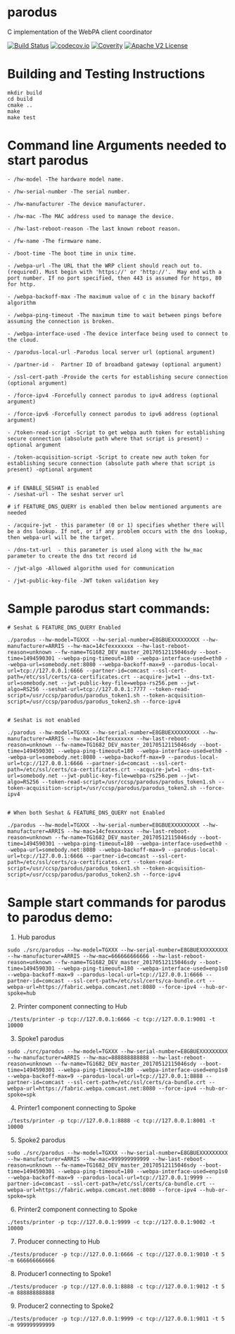 # parodus

C implementation of the WebPA client coordinator

[![Build Status](https://travis-ci.org/Comcast/parodus.svg?branch=master)](https://travis-ci.org/Comcast/parodus)
[![codecov.io](http://codecov.io/github/Comcast/parodus/coverage.svg?branch=master)](http://codecov.io/github/Comcast/parodus?branch=master)
[![Coverity](https://img.shields.io/coverity/scan/11192.svg)](https://scan.coverity.com/projects/comcast-parodus)
[![Apache V2 License](http://img.shields.io/badge/license-Apache%20V2-blue.svg)](https://github.com/Comcast/parodus/blob/master/LICENSE)
# Building and Testing Instructions

```
mkdir build
cd build
cmake ..
make
make test
```
# Command line Arguments needed to start parodus

```
- /hw-model -The hardware model name.

- /hw-serial-number -The serial number.

- /hw-manufacturer -The device manufacturer.

- /hw-mac -The MAC address used to manage the device.

- /hw-last-reboot-reason -The last known reboot reason.

- /fw-name -The firmware name.

- /boot-time -The boot time in unix time.

- /webpa-url -The URL that the WRP client should reach out to. (required). Must begin with 'https://' or 'http://'.  May end with a port number. If no port specified, then 443 is assumed for https, 80 for http.

- /webpa-backoff-max -The maximum value of c in the binary backoff algorithm

- /webpa-ping-timeout -The maximum time to wait between pings before assuming the connection is broken.

- /webpa-interface-used -The device interface being used to connect to the cloud.

- /parodus-local-url -Parodus local server url (optional argument)

- /partner-id -  Partner ID of broadband gateway (optional argument)

- /ssl-cert-path -Provide the certs for establishing secure connection (optional argument)

- /force-ipv4 -Forcefully connect parodus to ipv4 address (optional argument)

- /force-ipv6 -Forcefully connect parodus to ipv6 address (optional argument)

- /token-read-script -Script to get webpa auth token for establishing secure connection (absolute path where that script is present) -optional argument 

- /token-acquisition-script -Script to create new auth token for establishing secure connection (absolute path where that script is present) -optional argument 


# if ENABLE_SESHAT is enabled
- /seshat-url - The seshat server url 

# if FEATURE_DNS_QUERY is enabled then below mentioned arguments are needed

- /acquire-jwt - this parameter (0 or 1) specifies whether there will be a dns lookup. If not, or if any problem occurs with the dns lookup, then webpa-url will be the target. 

- /dns-txt-url  - this parameter is used along with the hw_mac parameter to create the dns txt record id

- /jwt-algo -Allowed algorithm used for communication

- /jwt-public-key-file -JWT token validation key

```

# Sample parodus start commands:

```
# Seshat & FEATURE_DNS_QUERY Enabled

./parodus --hw-model=TGXXX --hw-serial-number=E8GBUEXXXXXXXXX --hw-manufacturer=ARRIS --hw-mac=14cfexxxxxxx --hw-last-reboot-reason=unknown --fw-name=TG1682_DEV_master_20170512115046sdy --boot-time=1494590301 --webpa-ping-timeout=180 --webpa-interface-used=eth0 --webpa-url=somebody.net:8080 --webpa-backoff-max=9 --parodus-local-url=tcp://127.0.0.1:6666 --partner-id=comcast --ssl-cert-path=/etc/ssl/certs/ca-certificates.crt --acquire-jwt=1 --dns-txt-url=somebody.net --jwt-public-key-file=webpa-rs256.pem --jwt-algo=RS256 --seshat-url=tcp://127.0.0.1:7777 --token-read-script=/usr/ccsp/parodus/parodus_token1.sh --token-acquisition-script=/usr/ccsp/parodus/parodus_token2.sh --force-ipv4


# Seshat is not enabled

./parodus --hw-model=TGXXX --hw-serial-number=E8GBUEXXXXXXXXX --hw-manufacturer=ARRIS --hw-mac=14cfexxxxxxx --hw-last-reboot-reason=unknown --fw-name=TG1682_DEV_master_20170512115046sdy --boot-time=1494590301 --webpa-ping-timeout=180 --webpa-interface-used=eth0 --webpa-url=somebody.net:8080 --webpa-backoff-max=9 --parodus-local-url=tcp://127.0.0.1:6666 --partner-id=comcast --ssl-cert-path=/etc/ssl/certs/ca-certificates.crt --acquire-jwt=1 --dns-txt-url=somebody.net --jwt-public-key-file=webpa-rs256.pem --jwt-algo=RS256 --token-read-script=/usr/ccsp/parodus/parodus_token1.sh --token-acquisition-script=/usr/ccsp/parodus/parodus_token2.sh --force-ipv4


# When both Seshat & FEATURE_DNS_QUERY not Enabled

./parodus --hw-model=TGXXX --hw-serial-number=E8GBUEXXXXXXXXX --hw-manufacturer=ARRIS --hw-mac=14cfexxxxxxx --hw-last-reboot-reason=unknown --fw-name=TG1682_DEV_master_20170512115046sdy --boot-time=1494590301 --webpa-ping-timeout=180 --webpa-interface-used=eth0 --webpa-url=somebody.net:8080 --webpa-backoff-max=9 --parodus-local-url=tcp://127.0.0.1:6666 --partner-id=comcast --ssl-cert-path=/etc/ssl/certs/ca-certificates.crt --token-read-script=/usr/ccsp/parodus/parodus_token1.sh --token-acquisition-script=/usr/ccsp/parodus/parodus_token2.sh --force-ipv4

```

# Sample start commands for parodus to parodus demo:

1. Hub parodus
```
sudo ./src/parodus --hw-model=TGXXX --hw-serial-number=E8GBUEXXXXXXXXX --hw-manufacturer=ARRIS --hw-mac=666666666666 --hw-last-reboot-reason=unknown --fw-name=TG1682_DEV_master_20170512115046sdy --boot-time=1494590301 --webpa-ping-timeout=180 --webpa-interface-used=enp1s0 --webpa-backoff-max=9 --parodus-local-url=tcp://127.0.0.1:6666 --partner-id=comcast --ssl-cert-path=/etc/ssl/certs/ca-bundle.crt --webpa-url=https://fabric.webpa.comcast.net:8080 --force-ipv4 --hub-or-spoke=hub
```

2. Printer component connecting to Hub
```
./tests/printer -p tcp://127.0.0.1:6666 -c tcp://127.0.0.1:9001 -t 10000
```

3. Spoke1 parodus
```
sudo ./src/parodus --hw-model=TGXXX --hw-serial-number=E8GBUEXXXXXXXXX --hw-manufacturer=ARRIS --hw-mac=888888888888 --hw-last-reboot-reason=unknown --fw-name=TG1682_DEV_master_20170512115046sdy --boot-time=1494590301 --webpa-ping-timeout=180 --webpa-interface-used=enp1s0 --webpa-backoff-max=9 --parodus-local-url=tcp://127.0.0.1:8888 --partner-id=comcast --ssl-cert-path=/etc/ssl/certs/ca-bundle.crt --webpa-url=https://fabric.webpa.comcast.net:8080 --force-ipv4 --hub-or-spoke=spk
```

4. Printer1 component connecting to Spoke
```
./tests/printer -p tcp://127.0.0.1:8888 -c tcp://127.0.0.1:8001 -t 10000
```

5. Spoke2 parodus
```
sudo ./src/parodus --hw-model=TGXXX --hw-serial-number=E8GBUEXXXXXXXXX --hw-manufacturer=ARRIS --hw-mac=999999999999 --hw-last-reboot-reason=unknown --fw-name=TG1682_DEV_master_20170512115046sdy --boot-time=1494590301 --webpa-ping-timeout=180 --webpa-interface-used=enp1s0 --webpa-backoff-max=9 --parodus-local-url=tcp://127.0.0.1:9999 --partner-id=comcast --ssl-cert-path=/etc/ssl/certs/ca-bundle.crt --webpa-url=https://fabric.webpa.comcast.net:8080 --force-ipv4 --hub-or-spoke=spk
```

6. Printer2 component connecting to Spoke
```
./tests/printer -p tcp://127.0.0.1:9999 -c tcp://127.0.0.1:9002 -t 10000
```

7. Producer connecting to Hub
```
./tests/producer -p tcp://127.0.0.1:6666 -c tcp://127.0.0.1:9010 -t 5 -m 666666666666
```

8. Producer1 connecting to Spoke1
```
./tests/producer -p tcp://127.0.0.1:8888 -c tcp://127.0.0.1:9012 -t 5 -m 888888888888
```

9. Producer2 connecting to Spoke2
```
./tests/producer -p tcp://127.0.0.1:9999 -c tcp://127.0.0.1:9011 -t 5 -m 999999999999
```
